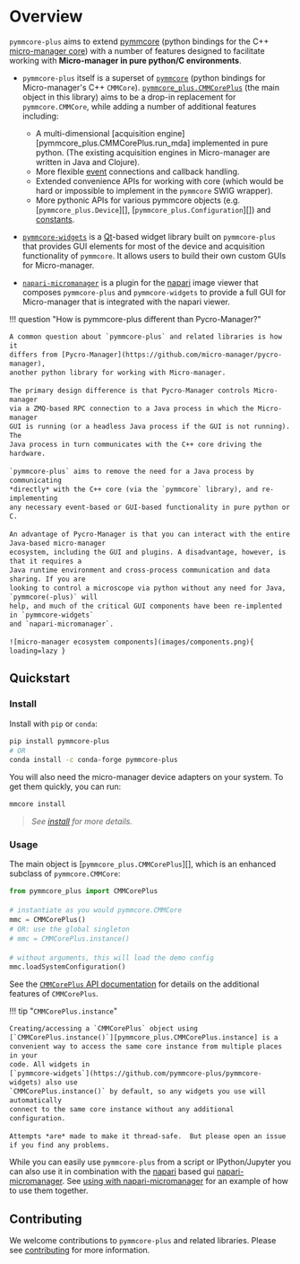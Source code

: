 # Overview

`pymmcore-plus` aims to extend
[pymmcore](https://github.com/micro-manager/pymmcore) (python bindings for the
C++ [micro-manager core](https://github.com/micro-manager/mmCoreAndDevices/))
with a number of features designed to facilitate working with **Micro-manager in
pure python/C environments**.

- `pymmcore-plus` itself is a superset of
  [`pymmcore`](https://github.com/micro-manager/pymmcore) (python bindings
  for Micro-manager's C++ `CMMCore`). [`pymmcore_plus.CMMCorePlus`](api/cmmcoreplus.md) (the main object in this library)
  aims to be a drop-in replacement for `pymmcore.CMMCore`, while adding a number
  of additional features including:

    - A multi-dimensional [acquisition engine][pymmcore_plus.CMMCorePlus.run_mda]
      implemented in pure python. (The existing acquisition engines in
      Micro-manager are written in Java and Clojure).
    - More flexible [event](api/events.md) connections and callback handling.
    - Extended convenience APIs for working with core (which would be hard or
      impossible to implement in the `pymmcore` SWIG wrapper).
    - More pythonic APIs for various pymmcore objects (e.g. [`pymmcore_plus.Device`][],
      [`pymmcore_plus.Configuration`][]) and [constants](api/constants.md).

- [`pymmcore-widgets`](https://github.com/pymmcore-plus/pymmcore-widgets) is a
    [Qt](https://www.google.com/search?q=qt)-based widget library built on
    `pymmcore-plus` that provides GUI elements for
    most of the device and acquisition functionality of `pymmcore`.  It
    allows users to build their own custom GUIs for Micro-manager.
- [`napari-micromanager`](https://github.com/pymmcore-plus/napari-micromanager)
    is a plugin for the [napari](https://napari.org/) image viewer that composes
    `pymmcore-plus` and `pymmcore-widgets` to provide a full GUI for
    Micro-manager that is integrated with the napari viewer.

!!! question "How is pymmcore-plus different than Pycro-Manager?"

    A common question about `pymmcore-plus` and related libraries is how it
    differs from [Pycro-Manager](https://github.com/micro-manager/pycro-manager),
    another python library for working with Micro-manager.

    The primary design difference is that Pycro-Manager controls Micro-manager
    via a ZMQ-based RPC connection to a Java process in which the Micro-manager
    GUI is running (or a headless Java process if the GUI is not running). The
    Java process in turn communicates with the C++ core driving the hardware.

    `pymmcore-plus` aims to remove the need for a Java process by communicating
    *directly* with the C++ core (via the `pymmcore` library), and re-implementing
    any necessary event-based or GUI-based functionality in pure python or C.

    An advantage of Pycro-Manager is that you can interact with the entire Java-based micro-manager
    ecosystem, including the GUI and plugins. A disadvantage, however, is that it requires a
    Java runtime environment and cross-process communication and data sharing. If you are
    looking to control a microscope via python without any need for Java, `pymmcore(-plus)` will
    help, and much of the critical GUI components have been re-implented in `pymmcore-widgets`
    and `napari-micromanager`.

    ![micro-manager ecosystem components](images/components.png){ loading=lazy }

## Quickstart

### Install

Install with `pip` or `conda`:

```bash
pip install pymmcore-plus
# OR
conda install -c conda-forge pymmcore-plus
```

You will also need the micro-manager device adapters on your system.
To get them quickly, you can run:

```bash
mmcore install
```

> *See [install](install) for more details.*

### Usage

The main object is [`pymmcore_plus.CMMCorePlus`][], which is an enhanced subclass
of `pymmcore.CMMCore`:

```python
from pymmcore_plus import CMMCorePlus

# instantiate as you would pymmcore.CMMCore
mmc = CMMCorePlus()
# OR: use the global singleton
# mmc = CMMCorePlus.instance()

# without arguments, this will load the demo config
mmc.loadSystemConfiguration()
```

See the [`CMMCorePlus` API documentation](api/cmmcoreplus.md) for details on
the additional features of `CMMCorePlus`.

!!! tip "`CMMCorePlus.instance`"

    Creating/accessing a `CMMCorePlus` object using
    [`CMMCorePlus.instance()`][pymmcore_plus.CMMCorePlus.instance] is a
    convenient way to access the same core instance from multiple places in your
    code. All widgets in
    [`pymmcore-widgets`](https://github.com/pymmcore-plus/pymmcore-widgets) also use
    `CMMCorePlus.instance()` by default, so any widgets you use will automatically
    connect to the same core instance without any additional configuration.

    Attempts *are* made to make it thread-safe.  But please open an issue
    if you find any problems.

While you can easily use `pymmcore-plus` from a script or IPython/Jupyter you can
also use it in combination with the [napari](https://napari.org/) based gui
[napari-micromanager](https://github.com/pymmcore-plus/napari-micromanager#napari-micromanager).
See [using with napari-micromanager](examples/napari-micromanager) for an
example of how to use them together.

## Contributing

We welcome contributions to `pymmcore-plus` and related libraries.  Please see
[contributing](contributing) for more information.
